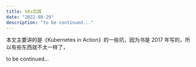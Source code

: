 ```yaml
---
title: k8s实践
date: "2022-08-29"
description: "to be continued..."
---
```


本文主要讲的是《Kubernetes in Action》的一些坑，因为书是 2017 年写的，所以有些东西就不太一样了，

to be continued...
